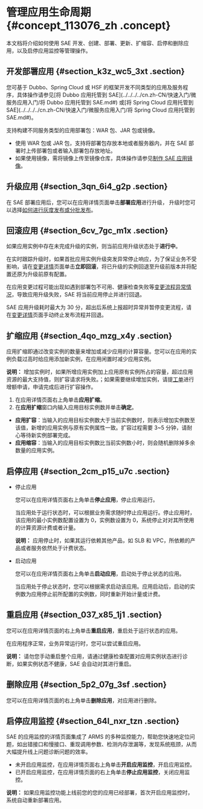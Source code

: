 # 管理应用生命周期 {#concept_113076_zh .concept}

本文档将介绍如何使用 SAE 开发、创建、部署、更新、扩缩容、启停和删除应用，以及启停应用监控等管理操作。

## 开发部署应用 {#section_k3z_wc5_3xt .section}

您可基于 Dubbo、Spring Cloud 或 HSF 的框架开发不同类型的应用及服务程序，具体操作请参见[将 Dubbo 应用托管到 SAE](../../../../cn.zh-CN/快速入门/微服务应用入门/将 Dubbo 应用托管到 SAE.md#) 或[将 Spring Cloud 应用托管到 SAE](../../../../cn.zh-CN/快速入门/微服务应用入门/将 Spring Cloud 应用托管到 SAE.md#)。

支持构建不同服务类型的应用部署包：WAR 包、JAR 包或镜像。

-   使用 WAR 包或 JAR 包，支持将部署包存放本地或者服务器内，并在 SAE 部署时上传部署包或者输入部署包存放地址。
-   如果使用镜像，需将镜像上传至镜像仓库，具体操作请参见[制作 SAE 应用镜像](https://help.aliyun.com/document_detail/98492.html)。

## 升级应用 {#section_3qn_6i4_g2p .section}

在 SAE 部署应用后，您可以在应用详情页面单击**部署应用**进行升级， 升级时您可以选择[如何进行灰度发布或分批发布](../../../../cn.zh-CN/应用部署/控制台部署/灰度发布或分批发布.md#)。

## 回滚应用 {#section_6cv_7gc_m1x .section}

如果应用实例中存在未完成升级的实例，则当前应用升级状态处于**进行中**。

在实时跟踪升级时，如果首批应用实例升级突发异常停止响应，为了保证业务不受影响，请在[变更详情](https://help.aliyun.com/document_detail/94495.html?#h2-u67E5u770Bu53D8u66F4u8BB0u5F551)页面单击**立即回滚**，将已升级的实例回退至升级前版本并将配置还原为升级前原有配置。

在应用变更过程可能出现如遇到部署包不可用、健康检查失败等[变更流程异常情况](https://help.aliyun.com/knowledge_detail/106573.html)，导致应用升级失败，SAE 将当前应用停止并进行回退。

SAE 应用升级耗时最大为 30 分，超出后系统上报超时异常并暂停变更流程，请在[变更详情](https://help.aliyun.com/document_detail/94495.html?#h2-u67E5u770Bu53D8u66F4u8BB0u5F551)页面手动终止发布流程并回退。

## 扩缩应用 {#section_4qo_mzg_x4y .section}

应用扩缩即通过改变实例的数量来增加或减少应用的计算容量。您可以在应用的实例负载过高时给应用添加新实例，在应用闲置时减少应用实例。

**说明：** 增加实例时，如果所增应用实例加上应用原有实例所占的容量，超过应用资源的最大支持值，则扩容请求将失败。；如果需要继续增加实例，请提[工单](https://selfservice.console.aliyun.com/ticket/category/edas)进行增额申请，申请完成后进行扩容操作。

1.  在应用详情页面右上角单击**应用扩缩**。
2.  在**应用扩缩**窗口内输入应用目标实例数并单击**确定**。

-   **应用扩容**：当输入的应用目标实例数大于当前实例数时，则表示增加实例数至该值，新增的应用实例与原有实例属性一致。扩容过程需要 3~5 分钟，请耐心等待新实例部署完成。
-   **应用缩容**：当输入的应用目标实例数比当前实例数小时，则会随机删除掉多余数量的应用实例。


## 启停应用 {#section_2cm_p15_u7c .section}

-   停止应用

    您可以在应用详情页面右上角单击**停止应用**，停止应用运行。

    当应用处于运行状态时，可以根据业务需求随时停止应用运行。停止应用时，该应用的最小实例数配置设置为 0，实例数设置为 0，系统停止对对其所使用的计算资源计费或者计量。

    **说明：** 应用停止时，如果其运行依赖其他产品，如 SLB 和 VPC，所依赖的产品或者服务依然处于计费状态。

-   启动应用

    您可以在应用详情页面右上角单击**启动应用**，启动处于停止状态的应用。

    当应用处于停止状态时，您可以根据需求启动该应用。应用启动后，启动的实例数为应用停止前所配置的实例数，同时重新开始计量或计费。


## 重启应用 {#section_037_x85_1j1 .section}

您可以在应用详情页面的右上角单击**重启应用**，重启处于运行状态的应用。

在应用程序正常，业务异常运行时，您可以尝试重启应用。

**说明：** 请勿您手动重启整个应用，请通过健康检查配置对应用实例状态进行诊断，如果实例状态不健康，SAE 会自动对其进行重启。

## 删除应用 {#section_5p2_07g_3sf .section}

您可以在应用详情页面的右上角单击**删除应用**，对应用进行删除。

## 启停应用监控 {#section_64l_nxr_tzn .section}

SAE 的应用监控的详情页面集成了 ARMS 的多种监控能力，帮助您快速地定位问题，如出错接口和慢接口、重现调用参数、检测内存泄漏等，发现系统瓶颈，从而大幅提升线上问题诊断问题的效率。

-   未开启应用监控，在应用详情页面右上角单击**开启应用监控**，开启应用监控。
-   已开启应用监控，在应用详情页面的右上角单击**停止应用监控**，关闭应用监控。

**说明：** 如果应用监控功能上线前您的您的应用已经部署，首次开启应用监控时，系统自动重新部署应用。

